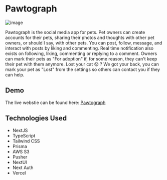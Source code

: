 
# Pawtograph

![image](https://github.com/Qirall79/pawtograph/assets/66278832/b390c967-41e8-411c-9c5f-08b39e966a73)

Pawtograph is the social media app for pets. Pet owners can create accounts for their pets, sharing their photos and thoughts with other pet owners, or should I say, with other pets. You can post, follow, message, and interact with posts by liking and commenting. Real time notification also exists on following, liking, commenting or replying to a comment. Owners can mark their pets as "For adoption" if, for some reason, they can't keep their pet with them anymore. Lost your cat 😟 ? We got your back, you can mark your pet as "Lost" from the settings so others can contact you if they can help.


## Demo

The live webstie can be found here: [Pawtograph](https://pawtograph.vercel.app/)


## Technologies Used
- NextJS
- TypeScript
- Tailwind CSS
- Prisma
- AWS S3
- Pusher
- NextUI
- Next Auth
- Vercel
